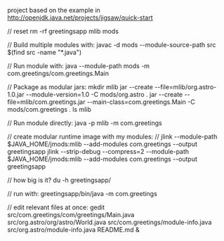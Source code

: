 
project based on the example in http://openjdk.java.net/projects/jigsaw/quick-start

// reset
rm -rf greetingsapp mlib mods

// Build multiple modules with:
javac -d mods --module-source-path src $(find src -name "*.java")

// Run module with:
java --module-path mods -m com.greetings/com.greetings.Main

// Package as modular jars:
mkdir mlib
jar --create --file=mlib/org.astro-1.0.jar --module-version=1.0 -C mods/org.astro .
jar --create --file=mlib/com.greetings.jar --main-class=com.greetings.Main -C mods/com.greetings .
ls mlib

// Run module directly:
java -p mlib -m com.greetings

// create modular runtime image with my modules:
// jlink --module-path $JAVA_HOME/jmods:mlib --add-modules com.greetings --output greetingsapp
jlink --strip-debug --compress=2 --module-path $JAVA_HOME/jmods:mlib --add-modules com.greetings --output greetingsapp

// how big is it?
du -h greetingsapp/

// run with:
greetingsapp/bin/java -m com.greetings



// edit relevant files at once:
gedit src/com.greetings/com/greetings/Main.java src/org.astro/org/astro/World.java  src/com.greetings/module-info.java src/org.astro/module-info.java README.md &



